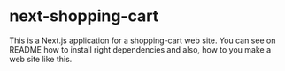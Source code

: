 # next-shopping-cart
This is a Next.js application for a shopping-cart web site. You can see on README how to install right dependencies and also, how to you make a web site like this.
